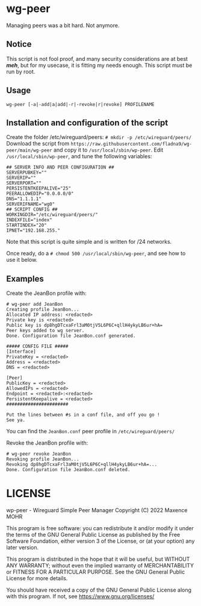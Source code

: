# wg-peer
Managing peers was a bit hard. Not anymore.

## Notice
This script is not fool proof, and many security considerations are at best ***meh***, but for my usecase, it is fitting my needs enough.
This script must be run by root.

## Usage
```
wg-peer [-a|-add|a|add|-r|-revoke|r|revoke] PROFILENAME
```

## Installation and configuration of the script
Create the folder /etc/wireguard/peers: `# mkdir -p /etc/wireguard/peers/`
Download the script from `https://raw.githubusercontent.com/fladna9/wg-peer/main/wg-peer` and copy it to `/usr/local/sbin/wp-peer`.
Edit `/usr/local/sbin/wp-peer`, and tune the following variables:
```
## SERVER INFO AND PEER CONFIGURATION ##
SERVERPUBKEY=""
SERVERIP=""
SERVERPORT=""
PERSISTENTKEEPALIVE="25"
PEERALLOWEDIP="0.0.0.0/0"
DNS="1.1.1.1"
SERVERIFNAME="wg0"
## SCRIPT CONFIG ##
WORKINGDIR="/etc/wireguard/peers/"
INDEXFILE="index"
STARTINDEX="20"
IPNET="192.168.255."
```
Note that this script is quite simple and is written for /24 networks.

Once ready, do a `# chmod 500 /usr/local/sbin/wg-peer`, and see how to use it below.

## Examples
Create the JeanBon profile with:
```
# wg-peer add JeanBon
Creating profile JeanBon...
Allocated IP address: <redacted>
Private key is <redacted>
Public key is dp8hgDTcxaFrl3aM0tjV5L6P6C+qllH4ykyLB6ur+hA=
Peer keys added to wg server.
Done. Configuration file JeanBon.conf generated.

##### CONFIG FILE #####
[Interface]
PrivateKey = <redacted>
Address = <redacted>
DNS = <redacted>

[Peer]
PublicKey = <redacted>
AllowedIPs = <redacted>
Endpoint = <redacted>:<redacted>
PersistentKeepalive = <redacted>
#######################

Put the lines between #s in a conf file, and off you go !
See ya.
```
You can find the `JeanBon.conf` peer profile in `/etc/wireguard/peers/`

Revoke the JeanBon profile with:
```
# wg-peer revoke JeanBon
Revoking profile JeanBon...
Revoking dp8hgDTcxaFrl3aM0tjV5L6P6C+qllH4ykyLB6ur+hA=...
Done. Configuration file JeanBon.conf deleted.
```

# LICENSE
wp-peer - Wireguard Simple Peer Manager
Copyright (C) 2022  Maxence MOHR

This program is free software: you can redistribute it and/or modify it under the terms of the GNU General Public License as published by the Free Software Foundation, either version 3 of the License, or (at your option) any later version.

This program is distributed in the hope that it will be useful, but WITHOUT ANY WARRANTY; without even the implied warranty of MERCHANTABILITY or FITNESS FOR A PARTICULAR PURPOSE.  See the GNU General Public License for more details.

You should have received a copy of the GNU General Public License along with this program. If not, see https://www.gnu.org/licenses/
